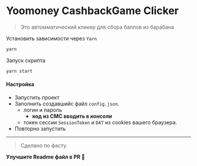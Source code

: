 # Yoomoney CashbackGame Clicker

> Это автомматический кликер для сбора баллов из барабана 

Установить зависимости через `Yarn`
```sh
yarn
```

Запуск скрипта
```sh
yarn start
```

#### Настройка
- Запустить проект
- Заполнить создавшийс файл `config.json`.
  - логин и пароль
    - **код из СМС вводить в *консоли***
  - токен сессии `SessionToken` и `DAT` из cookies вашего браузера.
- Повторно запустить


---

> Сделано по фасту.

**Улучшите Readme файл в PR 🙏**
